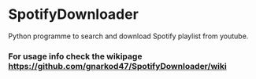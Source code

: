 # SpotifyDownloader
Python programme to search and download Spotify playlist from youtube.

### For usage info check the wikipage https://github.com/gnarkod47/SpotifyDownloader/wiki  
